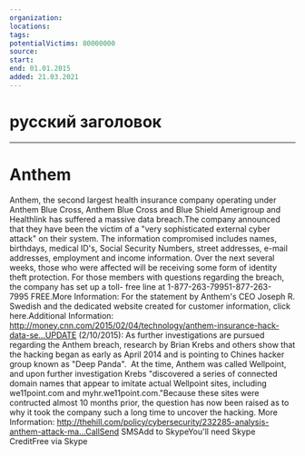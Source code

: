 ```yaml
---
organization: 
locations: 
tags: 
potentialVictims: 80000000
source: 
start: 
end: 01.01.2015
added: 21.03.2021
---
```


# русский заголовок

---

# Anthem

Anthem, the second largest health insurance company operating under Anthem Blue Cross, Anthem Blue Cross and Blue Shield Amerigroup and Healthlink has suffered a massive data breach.The company announced that they have been the victim of a "very sophisticated external cyber attack" on their system. The information compromised includes names, birthdays, medical ID's, Social Security Numbers, street addresses, e-mail addresses, employment and income information. Over the next several weeks, those who were affected will be receiving some form of identity theft protection. For those members with questions regarding the breach, the company has set up a toll- free line at 1-877-263-79951-877-263-7995 FREE.More Information: For the statement by Anthem's CEO Joseph R. Swedish and the dedicated website created for customer information, click here.Additional Information: http://money.cnn.com/2015/02/04/technology/anthem-insurance-hack-data-se...UPDATE (2/10/2015): As further investigations are pursued regarding the Anthem breach, research by Brian Krebs and others show that the hacking began as early as April 2014 and is pointing to Chines hacker group known as "Deep Panda".  At the time, Anthem was called Wellpoint, and upon further investigation Krebs "discovered a series of connected domain names that appear to imitate actual Wellpoint sites, including we11point.com and myhr.we11point.com."Because these sites were contructed almost 10 months prior, the question has now been raised as to why it took the company such a long time to uncover the hacking. More Information: http://thehill.com/policy/cybersecurity/232285-analysis-anthem-attack-ma...CallSend SMSAdd to SkypeYou'll need Skype CreditFree via Skype
